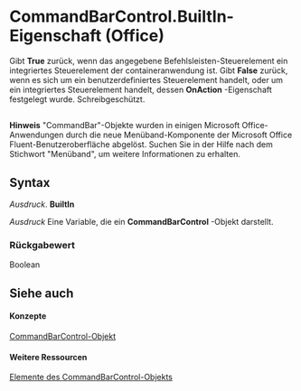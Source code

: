 
# CommandBarControl.BuiltIn-Eigenschaft (Office)

Gibt  **True** zurück, wenn das angegebene Befehlsleisten-Steuerelement ein integriertes Steuerelement der containeranwendung ist. Gibt **False** zurück, wenn es sich um ein benutzerdefiniertes Steuerelement handelt, oder um ein integriertes Steuerelement handelt, dessen **OnAction** -Eigenschaft festgelegt wurde. Schreibgeschützt.


## 


 **Hinweis**  "CommandBar"-Objekte wurden in einigen Microsoft Office-Anwendungen durch die neue Menüband-Komponente der Microsoft Office Fluent-Benutzeroberfläche abgelöst. Suchen Sie in der Hilfe nach dem Stichwort "Menüband", um weitere Informationen zu erhalten.


## Syntax

 _Ausdruck_. **BuiltIn**

 _Ausdruck_ Eine Variable, die ein **CommandBarControl** -Objekt darstellt.


### Rückgabewert

Boolean


## Siehe auch


#### Konzepte


[CommandBarControl-Objekt](b104ec00-beeb-a927-4b7b-108f4e3164f5.md)
#### Weitere Ressourcen


[Elemente des CommandBarControl-Objekts](http://msdn.microsoft.com/library/1d2360e4-7511-a3a4-9959-2f7c8282bf99%28Office.15%29.aspx)